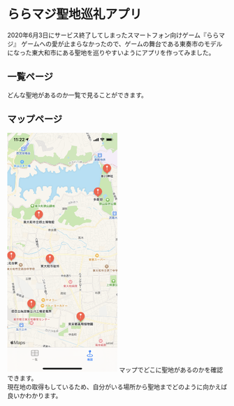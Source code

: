 # ららマジ聖地巡礼アプリ
2020年6月3日にサービス終了してしまったスマートフォン向けゲーム『ららマジ』
ゲームへの愛が止まらなかったので、ゲームの舞台である東奏市のモデルになった東大和市にある聖地を巡りやすいようにアプリを作ってみました。

## 一覧ページ
どんな聖地があるのか一覧で見ることができます。

## マップページ
<img src="https://raw.githubusercontent.com/yotubarail/raramagiSeiti/master/IMG_8236.PNG" width="50%">
マップでどこに聖地があるのかを確認できます。<br>
現在地の取得もしているため、自分がいる場所から聖地までどのように向かえば良いかわかります。

